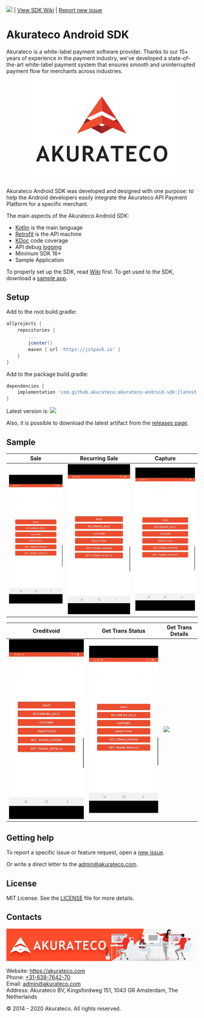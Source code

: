 ![](https://jitpack.io/v/akurateco/akurateco-android-sdk.svg) | [View SDK Wiki](https://github.com/akurateco/akurateco-android-sdk/wiki) | [Report new issue](https://github.com/akurateco/akurateco-android-sdk/issues/new)

# Akurateco Android SDK

Akurateco is a white-label payment software provider. Thanks to our 15+ years of experience in the payment industry, we’ve developed a state-of-the-art white-label payment system that ensures smooth and uninterrupted payment flow for merchants across industries.

<p align="center">
  <a href="https://akurateco.com">
      <img src="/media/header.jpg" alt="Akurateco" width="400px"/>
  </a>
</p>

Akurateco Android SDK was developed and designed with one purpose: to help the Android developers easily integrate the Akurateco API Payment Platform for a specific merchant. 

The main aspects of the Akurateco Android SDK:

- [Kotlin](https://developer.android.com/kotlin) is the main language
- [Retrofit](http://square.github.io/retrofit/) is the API machine 
- [KDoc](https://kotlinlang.org/docs/reference/kotlin-doc.html) code coverage
- API debug [logging](https://github.com/square/okhttp/tree/master/okhttp-logging-interceptor)
- Minimum SDK 16+
- Sample Application

To properly set up the SDK, read [Wiki](https://github.com/akurateco/akurateco-android-sdk/wiki) first.
To get used to the SDK, download a [sample app](https://github.com/akurateco/akurateco-android-sdk/tree/main/sample).

## Setup

Add to the root build.gradle:

```groovy
allprojects {
    repositories {
        ...
        jcenter()
        maven { url 'https://jitpack.io' }
    }
}
```

Add to the package build.gradle:

```groovy
dependencies {
    implementation 'com.github.akurateco:akurateco-android-sdk:{latest-version}'
}
```

Latest version is: ![](https://jitpack.io/v/akurateco/akurateco-android-sdk.svg) 

Also, it is possible to download the latest artifact from the [releases page](https://github.com/akurateco/akurateco-android-sdk/releases).

## Sample

| Sale | Recurring Sale | Capture |
|-|-|-|
| ![](/media/sale.gif) | ![](/media/recurring-sale.gif) | ![](/media/capture.gif) |

| Creditvoid | Get Trans Status | Get Trans Details |
|-|-|-|
| ![](/media/creditvoid.gif) | ![](/media/get-trans-status.gif) | ![](/media/get-trans-details.gif) |

## Getting help

To report a specific issue or feature request, open a [new issue](https://github.com/akurateco/akurateco-android-sdk/issues/new).

Or write a direct letter to the [admin@akurateco.com](mailto:admin@akurateco.com).

## License

MIT License. See the [LICENSE](https://github.com/akurateco/akurateco-android-sdk/blob/main/LICENSE) file for more details.

## Contacts

![](/media/footer.jpg)

Website: https://akurateco.com  
Phone: [+31-638-7642-70](tel:31638764270)  
Email: [admin@akurateco.com](mailto:admin@akurateco.com)  
Address: Akurateco BV, Kingsfordweg 151, 1043 GR Amsterdam, The Netherlands  

© 2014 - 2020 Akurateco. All rights reserved.
